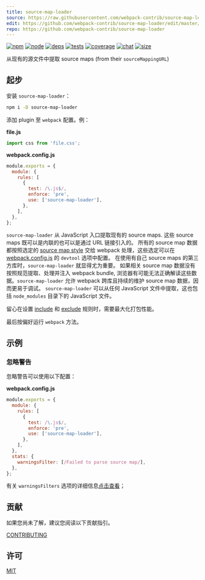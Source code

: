 ```yaml
---
title: source-map-loader
source: https://raw.githubusercontent.com/webpack-contrib/source-map-loader/master/README.md
edit: https://github.com/webpack-contrib/source-map-loader/edit/master/README.md
repo: https://github.com/webpack-contrib/source-map-loader
---
```



[![npm][npm]][npm-url]
[![node][node]][node-url]
[![deps][deps]][deps-url]
[![tests][tests]][tests-url]
[![coverage][cover]][cover-url]
[![chat][chat]][chat-url]
[![size][size]][size-url]



从现有的源文件中提取 source maps (from their <code>sourceMappingURL</code>)

## 起步

安装 `source-map-loader`：

```bash
npm i -D source-map-loader
```

添加 plugin 至 `webpack` 配置。例：

**file.js**

```js
import css from 'file.css';
```

**webpack.config.js**

```js
module.exports = {
  module: {
    rules: [
      {
        test: /\.js$/,
        enforce: 'pre',
        use: ['source-map-loader'],
      },
    ],
  },
};
```

`source-map-loader` 从 JavaScript 入口提取现有的 source maps.
这些 source maps 既可以是内联的也可以是通过 URL 链接引入的。
所有的 source map 数据都按照选定的 [source map style](/configuration/devtool/) 交给 webpack 处理，这些选定可以在 [webpack.config.js](/configuration/) 的 `devtool` 选项中配置。
在使用有自己 source maps 的第三方库时，`source-map-loader` 就显得尤为重要。
如果相关 source map 数据没有按照规范提取、处理并注入 webpack bundle, 浏览器有可能无法正确解读这些数据。`source-map-loader` 允许 webpack 跨库且持续的维护 source map 数据，因而更易于调试。
`source-map-loader` 可以从任何 JavaScript 文件中提取，这也包括 `node_modules` 目录下的 JavaScript 文件。

留心在设置 [include](/configuration/module/#ruleinclude) 和 [exclude](/configuration/module/#ruleexclude) 规则时，需要最大化打包性能。

最后按偏好运行 `webpack` 方法。

## 示例

### 忽略警告

忽略警告可以使用以下配置：

**webpack.config.js**

```js
module.exports = {
  module: {
    rules: [
      {
        test: /\.js$/,
        enforce: 'pre',
        use: ['source-map-loader'],
      },
    ],
  },
  stats: {
    warningsFilter: [/Failed to parse source map/],
  },
};
```

有关 `warningsFilters` 选项的详细信息[点击查看](/configuration/stats/#statswarningsfilter)；

## 贡献

如果您尚未了解，建议您阅读以下贡献指引。

[CONTRIBUTING](https://github.com/webpack-contrib/source-map-loader/blob/master/.github/CONTRIBUTING.md)

## 许可

[MIT](https://github.com/webpack-contrib/source-map-loader/blob/master/LICENSE)

[npm]: https://img.shields.io/npm/v/source-map-loader.svg
[npm-url]: https://npmjs.com/package/source-map-loader
[node]: https://img.shields.io/node/v/source-map-loader.svg
[node-url]: https://nodejs.org/
[deps]: https://david-dm.org/webpack-contrib/source-map-loader.svg
[deps-url]: https://david-dm.org/webpack-contrib/source-map-loader
[tests]: https://github.com/webpack-contrib/source-map-loader/workflows/source-map-loader/badge.svg
[tests-url]: https://github.com/webpack-contrib/source-map-loader/actions
[cover]: https://codecov.io/gh/webpack-contrib/source-map-loader/branch/master/graph/badge.svg
[cover-url]: https://codecov.io/gh/webpack-contrib/source-map-loader
[chat]: https://badges.gitter.im/webpack/webpack.svg
[chat-url]: https://gitter.im/webpack/webpack
[size]: https://packagephobia.now.sh/badge?p=source-map-loader
[size-url]: https://packagephobia.now.sh/result?p=source-map-loader
